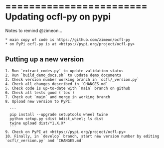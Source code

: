 ========================
Updating ocfl-py on pypi
========================

  Notes to remind @zimeon...

    * main copy of code is https://github.com/zimeon/ocfl-py
    * on PyPi ocfl-py is at <https://pypi.org/project/ocfl-py>

Putting up a new version
------------------------

    1. Run `extract_codes.py` to update validation status
    2. Run `build_demo_docs.sh` to update demo documents
    3. Check version number working branch in `ocfl/_version.py`
    4. Check all changes described in `CHANGES.md`
    5. Check code is up-to-date with `main` branch on github
    6. Check all tests good (`tox`)
    7. Check out `main` and merge in working branch
    8. Upload new version to PyPI:

      ```
      pip install --upgrade setuptools wheel twine
      python setup.py sdist bdist_wheel; ls dist
      twine upload dist/*1.X.X*
      ```
    9. Check on PyPI at <https://pypi.org/project/ocfl-py>
    10. Finally, in `develop` branch, start new version number by editing `ocfl/_version.py` and `CHANGES.md`
